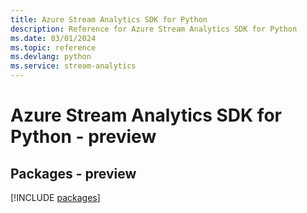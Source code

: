 ```yaml
---
title: Azure Stream Analytics SDK for Python
description: Reference for Azure Stream Analytics SDK for Python
ms.date: 03/01/2024
ms.topic: reference
ms.devlang: python
ms.service: stream-analytics
---
```

# Azure Stream Analytics SDK for Python - preview
## Packages - preview
[!INCLUDE [packages](stream-analytics-index.md)]